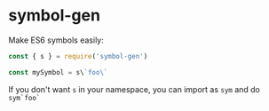 # symbol-gen
Make ES6 symbols easily: 

```js
const { s } = require('symbol-gen')

const mySymbol = s\`foo\`
```
If you don't want `s` in your namespace, you can import as `sym` and do ``sym`foo` ``
